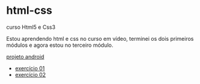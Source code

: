 # html-css 

 curso Html5 e Css3

Estou aprendendo html e css no curso em vídeo, terminei os dois primeiros módulos e agora estou no terceiro módulo.

<a href="https://webertontavares.github.io/projeto-android/" target="_blank">projeto android</a>

<ul>
<li><a href="https://webertontavares.github.io/Html5-Css3/EX01/" target=_blank> exercício 01 </a></li>
<li><a href="https://webertontavares.github.io/Html5-Css3/EX02/" target=_blank> exercício 02 </a></li>


</ul>